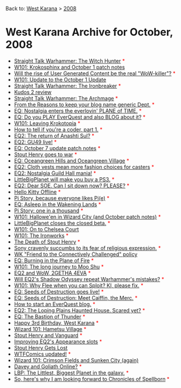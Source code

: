 Back to: [West Karana](/posts/westkarana.md) > [2008](/posts/2008/westkarana.md)
# West Karana Archive for October, 2008

* [Straight Talk Warhammer: The Witch Hunter](2025.md) <span style="color:red;">*</span>
* [W101: Krokosphinx and October 1 patch notes](2027.md) <span style="color:red;"></span>
* [Will the rise of User Generated Content be the real "WoW-killer"?](2030.md) <span style="color:red;">*</span>
* [W101: Update to the October 1 Update](2031.md) <span style="color:red;"></span>
* [Straight Talk Warhammer: The Ironbreaker](2033.md) <span style="color:red;">*</span>
* [Kudos 2 review](2035.md) <span style="color:red;"></span>
* [Straight Talk Warhammer: The Archmage](2039.md) <span style="color:red;">*</span>
* [From the Reasons to keep your blog name generic Dept.](2041.md) <span style="color:red;">*</span>
* [EQ: Nostalgia enters the everlovin' PLANE of TIME.](2042.md) <span style="color:red;">*</span>
* [EQ: Do you PLAY EverQuest and also BLOG about it?](2053.md) <span style="color:red;">*</span>
* [W101: Leaving Krokotopia](2055.md) <span style="color:red;">*</span>
* [How to tell if you're a coder, part 1.](2062.md) <span style="color:red;">*</span>
* [EQ2: The return of Anashti Sul?](2065.md) <span style="color:red;">*</span>
* [EQ2: GU49 live!](2072.md) <span style="color:red;">*</span>
* [EQ: October 7 update patch notes](2073.md) <span style="color:red;">*</span>
* [Stout Henry goes to war](2074.md) <span style="color:red;">*</span>
* [EQ: Oceangreen Hills and Oceangreen Village](2075.md) <span style="color:red;">*</span>
* [EQ2: Cloth vests mean more fashion choices for casters](2084.md) <span style="color:red;">*</span>
* [EQ2: Nostalgia Guild Hall mania!](2087.md) <span style="color:red;">*</span>
* [LittleBigPlanet will make you buy a PS3.](2099.md) <span style="color:red;">*</span>
* [EQ2: Dear SOE. Can I sit down now? PLEASE?](2103.md) <span style="color:red;">*</span>
* [Hello Kitty Offline](2104.md) <span style="color:red;">*</span>
* [Pi Story, because everyone likes Pi(e)](2106.md) <span style="color:red;">*</span>
* [EQ: Asleep in the Wakening Lands](2108.md) <span style="color:red;">*</span>
* [Pi Story: one in a thousand](2111.md) <span style="color:red;">*</span>
* [W101: Hallowe'en in Wizard City (and October patch notes)](2115.md) <span style="color:red;">*</span>
* [LittleBigPlanet closes the closed beta.](2122.md) <span style="color:red;">*</span>
* [W101: On to Chelsea Court](2123.md) <span style="color:red;"></span>
* [W101: The Ironworks](2126.md) <span style="color:red;">*</span>
* [The Death of Stout Henry](2135.md) <span style="color:red;">*</span>
* [Sony cravenly succumbs to its fear of religious expression.](2137.md) <span style="color:red;">*</span>
* [WK "Friend to the Connectively Challenged" policy](2138.md) <span style="color:red;"></span>
* [EQ: Burning in the Plane of Fire](2139.md) <span style="color:red;">*</span>
* [W101: The long journey to Moo Shu](2146.md) <span style="color:red;">*</span>
* [EQ2 and WoW, 2GETHA 4EVA](2160.md) <span style="color:red;">*</span>
* [Will EQ2's Shadow Odyssey repeat Warhammer's mistakes?](2161.md) <span style="color:red;">*</span>
* [W101: Why Flee when you can Sploit? KI, please fix.](2163.md) <span style="color:red;">*</span>
* [EQ: Seeds of Destruction goes live!](2164.md) <span style="color:red;">*</span>
* [EQ: Seeds of Destruction: Meet Caiffin, the Merc.](2165.md) <span style="color:red;">*</span>
* [How to start an EverQuest blog.](2169.md) <span style="color:red;">*</span>
* [EQ2: The Loping Plains Haunted House. Scared yet?](2171.md) <span style="color:red;">*</span>
* [EQ: The Bastion of Thunder](2178.md) <span style="color:red;">*</span>
* [Happy 3rd Birthday, West Karana](2180.md) <span style="color:red;">*</span>
* [Wizard 101: Hametsu Village](2183.md) <span style="color:red;">*</span>
* [Stout Henry and Vanguard](2185.md) <span style="color:red;">*</span>
* [Improving EQ2's Appearance slots](2186.md) <span style="color:red;">*</span>
* [Stout Henry Gets Lost](2181.md) <span style="color:red;"></span>
* [WTFComics updated!](2187.md) <span style="color:red;">*</span>
* [Wizard 101: Crimson Fields and Sunken City (again)](2188.md) <span style="color:red;"></span>
* [Davey and Goliath Online?](2195.md) <span style="color:red;">*</span>
* [LBP: The Littlest, Biggest Planet in the galaxy.](2196.md) <span style="color:red;">*</span>
* [So, here's why I am looking forward to Chronicles of Spellborn](2200.md) <span style="color:red;">*</span>

